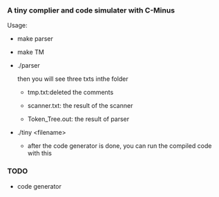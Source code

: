 ### A tiny complier and code simulater with C-Minus

Usage:

* make parser

* make TM

* ./parser

  then you will see three txts inthe folder
  
  * tmp.txt:deleted the comments

  * scanner.txt: the result of the scanner

  * Token_Tree.out: the result of parser

* ./tiny \<filename> 
  * after the code generator is done, you can run the compiled code with this

### TODO
* code generator
